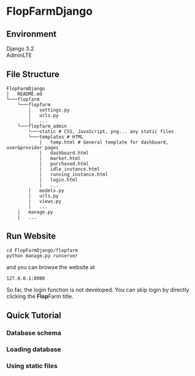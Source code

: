 <!--
 * @Author: your name
 * @Date: 2021-04-29 23:11:51
 * @LastEditTime: 2021-04-30 02:06:30
 * @LastEditors: Please set LastEditors
 * @Description: In User Settings Edit
 * @FilePath: /FlopFarmDjango/README.md
-->
# FlopFarmDjango
## Environment
Django 3.2  
AdminLTE
## File Structure
```
FlopFarmDjango
│   README.md  
└───flopfarm
    └───flopfarm
        │   settings.py
        |   urls.py
        │   ...
    └───flopfarm_admin
        └───static # CSS, JavaScript, png... any static files
        └───templates # HTML
            |   temp.html # General template for dashboard, user&provider pages
            |   dashboard.html
            |   market.html
            |   purchased.html
            |   idle_instance.html
            |   running_instance.html
            |   login.html
            |   ...
        |   models.py
        |   urls.py
        |   views.py
        |   ...
    |   manage.py
    |   ...
```
## Run Website
```
cd FlopFarmDjango/flopfarm
python manage.py runserver
```
and you can browse the website at 
```
127.0.0.1:8000
```
So far, the login function is not developed. You can skip login by directly clicking the **Flop**Farm title.

## Quick Tutorial
### Database schema
### Loading database
### Using static files